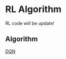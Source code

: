 # RL Algorithm
RL code will be update!

## Algorithm

[DQN](https://github.com/mjkim001130/RL/tree/main/DQN)
